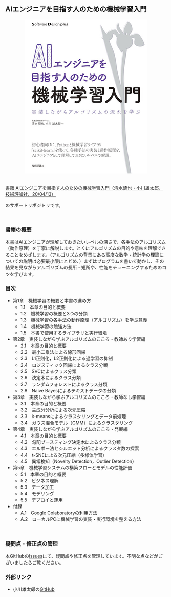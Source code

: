 ## AIエンジニアを目指す人のための機械学習入門

<div align="center">
<img src="./img/cover.jpg" alt="AIエンジニアを目指す人のための機械学習入門" title="AIエンジニアを目指す人のための機械学習入門">
</div>

<br>

[書籍 AIエンジニアを目指す人のための機械学習入門（清水琢也・小川雄太郎、技術評論社、20/04/13）](https://gihyo.jp/book/2020/978-4-297-11209-7)

のサポートリポジトリです。

<br>

### 書籍の概要
本書はAIエンジニアが理解しておきたいレベルの深さで、各手法のアルゴリズム（動作原理）を丁寧に解説します。とくにアルゴリズムの目的や意味を理解できることをめざします。（アルゴリズムの背景にある高度な数学・統計学の理論についての説明は必要最小限にとどめ、）まずはプログラムを書いて動かし、その結果を見ながらアルゴリズムの長所・短所や、性能をチューニングするためのコツを学びます。

### 目次

- 第1章　機械学習の概要と本書の進め方
  - 1.1　本章の目的と概要
  - 1.2　機械学習の概要と3つの分類
  - 1.3　機械学習の各手法の動作原理（アルゴリズム）を学ぶ意義
  - 1.4　機械学習の勉強方法
  - 1.5　本書で使用するライブラリと実行環境
- 第2章　実装しながら学ぶアルゴリズムのこころ・教師あり学習編
  - 2.1　本章の目的と概要
  - 2.2　最小二乗法による線形回帰
  - 2.3　L1正則化，L2正則化による過学習の抑制
  - 2.4　ロジスティック回帰によるクラス分類
  - 2.5　SVCによるクラス分類
  - 2.6　決定木によるクラス分類
  - 2.7　ランダムフォレストによるクラス分類
  - 2.8　Naive Bayesによるテキストデータの分類
- 第3章　実装しながら学ぶアルゴリズムのこころ・教師なし学習編
  - 3.1　本章の目的と概要
  - 3.2　主成分分析による次元圧縮
  - 3.3　k-meansによるクラスタリングとデータ前処理
  - 3.4　ガウス混合モデル（GMM）によるクラスタリング
- 第4章　実装しながら学ぶアルゴリズムのこころ・発展編
  - 4.1　本章の目的と概要
  - 4.2　勾配ブースティング決定木によるクラス分類
  - 4.3　エルボー法とシルエット分析によるクラスタ数の探索
  - 4.4　t-SNEによる次元圧縮（多様体学習）
  - 4.5　異常検知（Novelty Detection，Outlier Detection）
- 第5章　機械学習システムの構築フローとモデルの性能評価
  - 5.1　本章の目的と概要
  - 5.2　ビジネス理解
  - 5.3　データ加工
  - 5.4　モデリング
  - 5.5　デプロイと運用
- 付録
  - A.1　Google Colaboratoryの利用方法
  - A.2　ローカルPCに機械学習の実装・実行環境を整える方法

<br>

### 疑問点・修正点の管理
本GitHubの[Issues](https://github.com/shimitaku/MachineLearning-Book/issues
)にて、疑問点や修正点を管理しています。不明な点などがございましたらご覧ください。

### 外部リンク
- 小川雄太郎の[GitHub](https://github.com/YutaroOgawa)